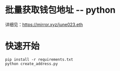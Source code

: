 # 批量获取钱包地址 -- python

详细见：https://mirror.xyz/june023.eth


# 快速开始

```
pip install -r requirements.txt 
python create_address.py
```
